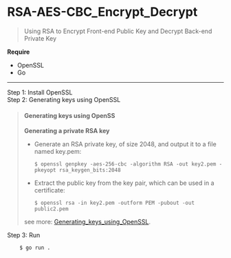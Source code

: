 # RSA-AES-CBC_Encrypt_Decrypt

> Using RSA to Encrypt Front-end Public Key and Decrypt Back-end Private Key

 
 **Require** <br>
 - OpenSSL <br>
 - Go <br>
 <hr>
 
 Step 1: Install OpenSSL <br>
 Step 2: Generating keys using OpenSSL <br>
 
  > #### Generating keys using OpenSS <br>
  > **Generating a private RSA key** <br>
  > - Generate an RSA private key, of size 2048, and output it to a file named key.pem:
  > 
  >       $ openssl genpkey -aes-256-cbc -algorithm RSA -out key2.pem -pkeyopt rsa_keygen_bits:2048
  > - Extract the public key from the key pair, which can be used in a certificate: <br>
  > 
  >       $ openssl rsa -in key2.pem -outform PEM -pubout -out public2.pem
  >  see more: [Generating_keys_using_OpenSSL](https://developers.yubico.com/PIV/Guides/Generating_keys_using_OpenSSL.html).

 Step 3: Run <br>
 
        $ go run .
